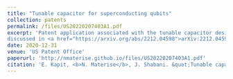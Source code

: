 ```yaml
---
title: "Tunable capacitor for superconducting qubits"
collection: patents
permalink: /files/US20220207403A1.pdf
excerpt: 'Patent application associated with the tunable capacitor design
discussed in <a href="https://arxiv.org/abs/2212.04598">arXiv:2212.04598</a>.'
date: 2020-12-31
venue: 'US Patent Office'
paperurl: 'http://nmaterise.github.io/files/US20220207403A1.pdf'
citation: 'E. Kapit, <b>N. Materise</b>, J. Shabani. &quot;Tunable capacitor for superconducting qubits.&quot; <i>US Patent Application No. 17/564,789</i>. December 2020, <a href="https://patents.google.com/patent/US20220207403A1/en">https://patents.google.com/patent/US20220207403A1/en</a>'
---
```

